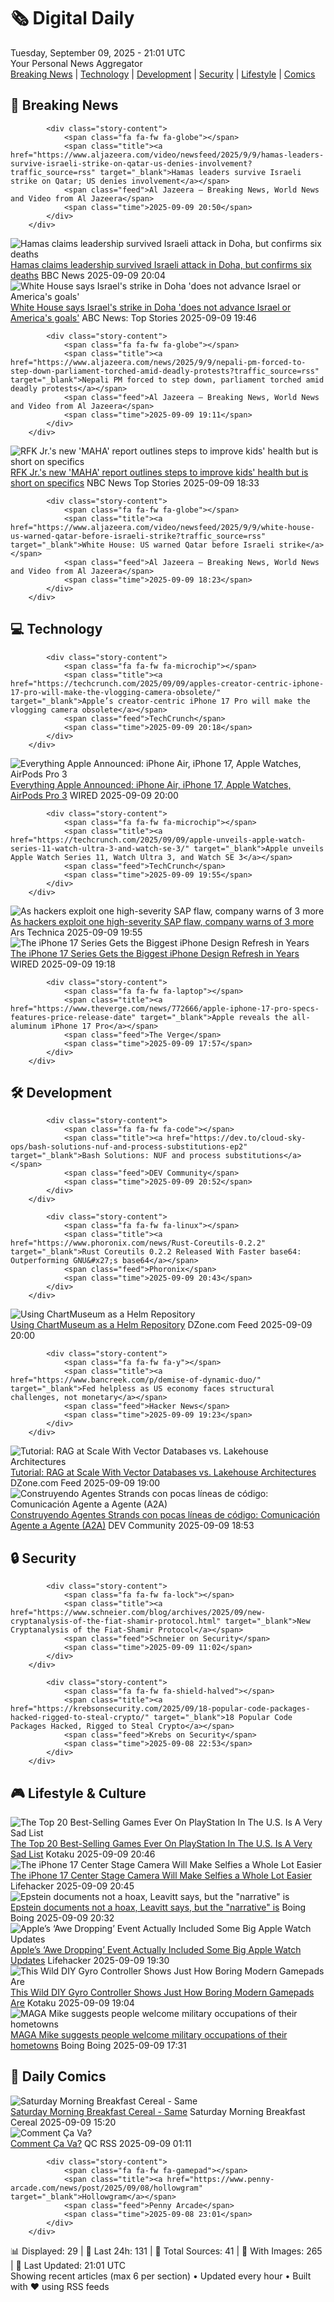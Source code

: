 <!-- Processing 54 RSS feeds at 2025-09-09 21:01:41 UTC -->
<!-- Processing: Saturday Morning Breakfast Cereal -->
<!-- Processing: Poorly Drawn Lines -->
<!-- Processing: Garfield -->
<!-- Processing: Girl Genius -->
<!-- Processing: Dinosaur Comics -->
<!-- Processing: CNN Breaking News -->
<!-- Processing: BBC World News -->
<!-- Processing: BBC Breaking News -->
<!-- Processing: Al Jazeera Breaking News -->
<!-- Processing: CBC News -->
<!-- Error processing https://rss.cbc.ca/lineup/topstories.xml: The read operation timed out -->
<!-- Processing: ABC News Breaking -->
<!-- Processing: Guardian World News -->
<!-- Processing: TechCrunch -->
<!-- Processing: WIRED -->
<!-- Processing: Slashdot -->
<!-- Processing: Lobsters Python -->
<!-- Processing: Hacker News -->
<!-- Processing: Dev.to -->
<!-- Processing: StackOverflow Blog -->
<!-- Processing: Phoronix Linux News -->
<!-- Processing: It's FOSS -->
<!-- Processing: OMG! Ubuntu -->
<!-- Processing: Linux.com -->
<!-- Processing: Ubuntu Blog -->
<!-- Processing: InfoQ -->
<!-- Processing: DZone -->
<!-- Processing: Lifehacker -->
<!-- Processing: Kotaku -->
<!-- Processing: Boing Boing -->
<!-- Processing: Schneier on Security -->
<!-- Generated 13 new posts out of 30 feeds processed -->
<div class="newspaper-header">
    <h1 class="newspaper-title">🗞️ Digital Daily</h1>
    <div class="newspaper-date">Tuesday, September 09, 2025 - 21:01 UTC</div>
    <div class="newspaper-subtitle">Your Personal News Aggregator</div>
</div>

<div class="newspaper-nav">
    <a href="#breaking">Breaking News</a> |
    <a href="#tech">Technology</a> |
    <a href="#dev">Development</a> |
    <a href="#security">Security</a> |
    <a href="#lifestyle">Lifestyle</a> |
    <a href="#webcomics">Comics</a>
</div>

<div class="news-section breaking-news" id="breaking">
<h2 class="section-header">🚨 Breaking News</h2>
<div class="stories-container">
<div class="story">
            
            <div class="story-content">
                <span class="fa fa-fw fa-globe"></span>
                <span class="title"><a href="https://www.aljazeera.com/video/newsfeed/2025/9/9/hamas-leaders-survive-israeli-strike-on-qatar-us-denies-involvement?traffic_source=rss" target="_blank">Hamas leaders survive Israeli strike on Qatar; US denies involvement</a></span>
                <span class="feed">Al Jazeera – Breaking News, World News and Video from Al Jazeera</span>
                <span class="time">2025-09-09 20:50</span>
            </div>
        </div>
<div class="story">
            <img src="https://ichef.bbci.co.uk/ace/standard/240/cpsprodpb/a170/live/3bdb93c0-8d88-11f0-b391-6936825093bd.jpg" alt="Hamas claims leadership survived Israeli attack in Doha, but confirms six deaths" class="story-image" loading="lazy" onerror="this.style.display='none'">
            <div class="story-content">
                <span class="fa fa-fw fa-earth-americas"></span>
                <span class="title"><a href="https://www.bbc.com/news/articles/ced58zywdwno?at_medium=RSS&at_campaign=rss" target="_blank">Hamas claims leadership survived Israeli attack in Doha, but confirms six deaths</a></span>
                <span class="feed">BBC News</span>
                <span class="time">2025-09-09 20:04</span>
            </div>
        </div>
<div class="story">
            <img src="https://s.abcnews.com/images/US/karoline-leavitt-7-gty-gmh-250909_1757440841481_hpMain_4x3t_384.jpg" alt="White House says Israel&#x27;s strike in Doha &#x27;does not advance Israel or America&#x27;s goals&#x27;" class="story-image" loading="lazy" onerror="this.style.display='none'">
            <div class="story-content">
                <span class="fa fa-fw fa-tv"></span>
                <span class="title"><a href="https://abcnews.go.com/Politics/white-house-israels-strike-doha-advance-israel-americas/story?id=125408850" target="_blank">White House says Israel&#x27;s strike in Doha &#x27;does not advance Israel or America&#x27;s goals&#x27;</a></span>
                <span class="feed">ABC News: Top Stories</span>
                <span class="time">2025-09-09 19:46</span>
            </div>
        </div>
<div class="story">
            
            <div class="story-content">
                <span class="fa fa-fw fa-globe"></span>
                <span class="title"><a href="https://www.aljazeera.com/news/2025/9/9/nepali-pm-forced-to-step-down-parliament-torched-amid-deadly-protests?traffic_source=rss" target="_blank">Nepali PM forced to step down, parliament torched amid deadly protests</a></span>
                <span class="feed">Al Jazeera – Breaking News, World News and Video from Al Jazeera</span>
                <span class="time">2025-09-09 19:11</span>
            </div>
        </div>
<div class="story">
            <img src="https://media-cldnry.s-nbcnews.com/image/upload/t_fit_1500w/rockcms/2025-08/250808-robert-f-kennedy-jr-ice-cream-ew-1245p-678222.jpg" alt="RFK Jr.&#x27;s new &#x27;MAHA&#x27; report outlines steps to improve kids&#x27; health but is short on specifics" class="story-image" loading="lazy" onerror="this.style.display='none'">
            <div class="story-content">
                <span class="fa fa-fw fa-broadcast-tower"></span>
                <span class="title"><a href="https://www.nbcnews.com/health/kids-health/kennedys-new-maha-report-outlines-steps-improve-kids-health-short-spec-rcna223893" target="_blank">RFK Jr.&#x27;s new &#x27;MAHA&#x27; report outlines steps to improve kids&#x27; health but is short on specifics</a></span>
                <span class="feed">NBC News Top Stories</span>
                <span class="time">2025-09-09 18:33</span>
            </div>
        </div>
<div class="story">
            
            <div class="story-content">
                <span class="fa fa-fw fa-globe"></span>
                <span class="title"><a href="https://www.aljazeera.com/video/newsfeed/2025/9/9/white-house-us-warned-qatar-before-israeli-strike?traffic_source=rss" target="_blank">White House: US warned Qatar before Israeli strike</a></span>
                <span class="feed">Al Jazeera – Breaking News, World News and Video from Al Jazeera</span>
                <span class="time">2025-09-09 18:23</span>
            </div>
        </div>
</div>
</div>
<div class="news-section tech-news" id="tech">
<h2 class="section-header">💻 Technology</h2>
<div class="stories-container">
<div class="story">
            
            <div class="story-content">
                <span class="fa fa-fw fa-microchip"></span>
                <span class="title"><a href="https://techcrunch.com/2025/09/09/apples-creator-centric-iphone-17-pro-will-make-the-vlogging-camera-obsolete/" target="_blank">Apple’s creator-centric iPhone 17 Pro will make the vlogging camera obsolete</a></span>
                <span class="feed">TechCrunch</span>
                <span class="time">2025-09-09 20:18</span>
            </div>
        </div>
<div class="story">
            <img src="https://media.wired.com/photos/68c0616ed23cd18a6a0cef83/master/pass/Apple-Roundup-Tim-Cook-Gear-DSC_5834-2.jpg" alt="Everything Apple Announced: iPhone Air, iPhone 17, Apple Watches, AirPods Pro 3" class="story-image" loading="lazy" onerror="this.style.display='none'">
            <div class="story-content">
                <span class="fa fa-fw fa-bolt"></span>
                <span class="title"><a href="https://www.wired.com/story/everything-apple-announced-iphone-air-iphone-17-apple-watches-airpods-pro-3/" target="_blank">Everything Apple Announced: iPhone Air, iPhone 17, Apple Watches, AirPods Pro 3</a></span>
                <span class="feed">WIRED</span>
                <span class="time">2025-09-09 20:00</span>
            </div>
        </div>
<div class="story">
            
            <div class="story-content">
                <span class="fa fa-fw fa-microchip"></span>
                <span class="title"><a href="https://techcrunch.com/2025/09/09/apple-unveils-apple-watch-series-11-watch-ultra-3-and-watch-se-3/" target="_blank">Apple unveils Apple Watch Series 11, Watch Ultra 3, and Watch SE 3</a></span>
                <span class="feed">TechCrunch</span>
                <span class="time">2025-09-09 19:55</span>
            </div>
        </div>
<div class="story">
            <img src="https://cdn.arstechnica.net/wp-content/uploads/2022/05/caution-tape-500x500.jpeg" alt="As hackers exploit one high-severity SAP flaw, company warns of 3 more" class="story-image" loading="lazy" onerror="this.style.display='none'">
            <div class="story-content">
                <span class="fa fa-fw fa-cog"></span>
                <span class="title"><a href="https://arstechnica.com/security/2025/09/as-hackers-exploit-one-high-severity-sap-flaw-company-warns-of-3-more/" target="_blank">As hackers exploit one high-severity SAP flaw, company warns of 3 more</a></span>
                <span class="feed">Ars Technica</span>
                <span class="time">2025-09-09 19:55</span>
            </div>
        </div>
<div class="story">
            <img src="https://media.wired.com/photos/68c07312702fc9638c8c19f2/master/pass/Apple-iPhone-Air-color-lineup-250909.jpg" alt="The iPhone 17 Series Gets the Biggest iPhone Design Refresh in Years" class="story-image" loading="lazy" onerror="this.style.display='none'">
            <div class="story-content">
                <span class="fa fa-fw fa-bolt"></span>
                <span class="title"><a href="https://www.wired.com/story/apple-iphone-17-iphone-air-and-iphone-17-pro/" target="_blank">The iPhone 17 Series Gets the Biggest iPhone Design Refresh in Years</a></span>
                <span class="feed">WIRED</span>
                <span class="time">2025-09-09 19:18</span>
            </div>
        </div>
<div class="story">
            
            <div class="story-content">
                <span class="fa fa-fw fa-laptop"></span>
                <span class="title"><a href="https://www.theverge.com/news/772666/apple-iphone-17-pro-specs-features-price-release-date" target="_blank">Apple reveals the all-aluminum iPhone 17 Pro</a></span>
                <span class="feed">The Verge</span>
                <span class="time">2025-09-09 17:57</span>
            </div>
        </div>
</div>
</div>
<div class="news-section dev-news" id="dev">
<h2 class="section-header">🛠️ Development</h2>
<div class="stories-container">
<div class="story">
            
            <div class="story-content">
                <span class="fa fa-fw fa-code"></span>
                <span class="title"><a href="https://dev.to/cloud-sky-ops/bash-solutions-nuf-and-process-substitutions-ep2" target="_blank">Bash Solutions: NUF and process substitutions</a></span>
                <span class="feed">DEV Community</span>
                <span class="time">2025-09-09 20:52</span>
            </div>
        </div>
<div class="story">
            
            <div class="story-content">
                <span class="fa fa-fw fa-linux"></span>
                <span class="title"><a href="https://www.phoronix.com/news/Rust-Coreutils-0.2.2" target="_blank">Rust Coreutils 0.2.2 Released With Faster base64: Outperforming GNU&#x27;s base64</a></span>
                <span class="feed">Phoronix</span>
                <span class="time">2025-09-09 20:43</span>
            </div>
        </div>
<div class="story">
            <img src="https://dz2cdn1.dzone.com/thumbnail?fid=18605689&w=600" alt="Using ChartMuseum as a Helm Repository" class="story-image" loading="lazy" onerror="this.style.display='none'">
            <div class="story-content">
                <span class="fa fa-fw fa-newspaper"></span>
                <span class="title"><a href="https://dzone.com/articles/using-chartmuseum-as-a-helm-repository" target="_blank">Using ChartMuseum as a Helm Repository</a></span>
                <span class="feed">DZone.com Feed</span>
                <span class="time">2025-09-09 20:00</span>
            </div>
        </div>
<div class="story">
            
            <div class="story-content">
                <span class="fa fa-fw fa-y"></span>
                <span class="title"><a href="https://www.bancreek.com/p/demise-of-dynamic-duo/" target="_blank">Fed helpless as US economy faces structural challenges, not monetary</a></span>
                <span class="feed">Hacker News</span>
                <span class="time">2025-09-09 19:23</span>
            </div>
        </div>
<div class="story">
            <img src="https://dz2cdn1.dzone.com/thumbnail?fid=18605671&w=600" alt="Tutorial: RAG at Scale With Vector Databases vs. Lakehouse Architectures" class="story-image" loading="lazy" onerror="this.style.display='none'">
            <div class="story-content">
                <span class="fa fa-fw fa-newspaper"></span>
                <span class="title"><a href="https://dzone.com/articles/tutorial-rag-at-scale-with-vector-databases-vs-lakehouse" target="_blank">Tutorial: RAG at Scale With Vector Databases vs. Lakehouse Architectures</a></span>
                <span class="feed">DZone.com Feed</span>
                <span class="time">2025-09-09 19:00</span>
            </div>
        </div>
<div class="story">
            <img src="https://media2.dev.to/dynamic/image/width=800%2Cheight=%2Cfit=scale-down%2Cgravity=auto%2Cformat=auto/https%3A%2F%2Fdev-to-uploads.s3.amazonaws.com%2Fuploads%2Fuser%2Fprofile_image%2F717518%2Fb550b165-b8b9-405d-acfb-e5dc846765b0.png" alt="Construyendo Agentes Strands con pocas líneas de código: Comunicación Agente a Agente (A2A)" class="story-image" loading="lazy" onerror="this.style.display='none'">
            <div class="story-content">
                <span class="fa fa-fw fa-code"></span>
                <span class="title"><a href="https://dev.to/aws-espanol/construyendo-agentes-strands-con-pocas-lineas-de-codigo-comunicacion-agente-a-agente-a2a-gdk" target="_blank">Construyendo Agentes Strands con pocas líneas de código: Comunicación Agente a Agente (A2A)</a></span>
                <span class="feed">DEV Community</span>
                <span class="time">2025-09-09 18:53</span>
            </div>
        </div>
</div>
</div>
<div class="news-section security-news" id="security">
<h2 class="section-header">🔒 Security</h2>
<div class="stories-container">
<div class="story">
            
            <div class="story-content">
                <span class="fa fa-fw fa-lock"></span>
                <span class="title"><a href="https://www.schneier.com/blog/archives/2025/09/new-cryptanalysis-of-the-fiat-shamir-protocol.html" target="_blank">New Cryptanalysis of the Fiat-Shamir Protocol</a></span>
                <span class="feed">Schneier on Security</span>
                <span class="time">2025-09-09 11:02</span>
            </div>
        </div>
<div class="story">
            
            <div class="story-content">
                <span class="fa fa-fw fa-shield-halved"></span>
                <span class="title"><a href="https://krebsonsecurity.com/2025/09/18-popular-code-packages-hacked-rigged-to-steal-crypto/" target="_blank">18 Popular Code Packages Hacked, Rigged to Steal Crypto</a></span>
                <span class="feed">Krebs on Security</span>
                <span class="time">2025-09-08 22:53</span>
            </div>
        </div>
</div>
</div>
<div class="news-section lifestyle-news" id="lifestyle">
<h2 class="section-header">🎮 Lifestyle & Culture</h2>
<div class="stories-container">
<div class="story">
            <img src="https://kotaku.com/app/uploads/2025/09/God-War-Sad.jpg" alt="The Top 20 Best-Selling Games Ever On PlayStation In The U.S. Is A Very Sad List" class="story-image" loading="lazy" onerror="this.style.display='none'">
            <div class="story-content">
                <span class="fa fa-fw fa-gamepad"></span>
                <span class="title"><a href="https://kotaku.com/playstation-ps5-best-selling-games-all-time-gta-minecraft-2000624513" target="_blank">The Top 20 Best-Selling Games Ever On PlayStation In The U.S. Is A Very Sad List</a></span>
                <span class="feed">Kotaku</span>
                <span class="time">2025-09-09 20:46</span>
            </div>
        </div>
<div class="story">
            <img src="https://lifehacker.com/imagery/articles/01K4R1QP75CN5Y064YYV23D7NK/hero-image.png" alt="The iPhone 17 Center Stage Camera Will Make Selfies a Whole Lot Easier" class="story-image" loading="lazy" onerror="this.style.display='none'">
            <div class="story-content">
                <span class="fa fa-fw fa-life-ring"></span>
                <span class="title"><a href="https://lifehacker.com/tech/iphone-17-center-stage-camera-will-make-landscape-selfies-easier?utm_medium=RSS" target="_blank">The iPhone 17 Center Stage Camera Will Make Selfies a Whole Lot Easier</a></span>
                <span class="feed">Lifehacker</span>
                <span class="time">2025-09-09 20:45</span>
            </div>
        </div>
<div class="story">
            <img src="https://i0.wp.com/boingboing.net/wp-content/uploads/2025/09/Screenshot-2025-09-09-at-1.23.16-PM.png?fit=596%2C612&amp;quality=55&amp;ssl=1" alt="Epstein documents not a hoax, Leavitt says, but the &quot;narrative&quot; is" class="story-image" loading="lazy" onerror="this.style.display='none'">
            <div class="story-content">
                <span class="fa fa-fw fa-arrow-right"></span>
                <span class="title"><a href="https://boingboing.net/2025/09/09/epstein-documents-not-a-hoax-leavitt-says-but-the-narrative-is.html" target="_blank">Epstein documents not a hoax, Leavitt says, but the &quot;narrative&quot; is</a></span>
                <span class="feed">Boing Boing</span>
                <span class="time">2025-09-09 20:32</span>
            </div>
        </div>
<div class="story">
            <img src="https://lifehacker.com/imagery/articles/01K4QWRY9JTPRNN5TWTBT91JZR/hero-image.png" alt="Apple’s ‘Awe Dropping’ Event Actually Included Some Big Apple Watch Updates" class="story-image" loading="lazy" onerror="this.style.display='none'">
            <div class="story-content">
                <span class="fa fa-fw fa-life-ring"></span>
                <span class="title"><a href="https://lifehacker.com/tech/apple-watch-news-awe-dropping-event?utm_medium=RSS" target="_blank">Apple’s ‘Awe Dropping’ Event Actually Included Some Big Apple Watch Updates</a></span>
                <span class="feed">Lifehacker</span>
                <span class="time">2025-09-09 19:30</span>
            </div>
        </div>
<div class="story">
            <img src="https://kotaku.com/app/uploads/2025/09/Ultimate-FPS-II-Gyro-Touch-Design-Build-YouTube-0-27-53.jpeg" alt="This Wild DIY Gyro Controller Shows Just How Boring Modern Gamepads Are" class="story-image" loading="lazy" onerror="this.style.display='none'">
            <div class="story-content">
                <span class="fa fa-fw fa-gamepad"></span>
                <span class="title"><a href="https://kotaku.com/gaming-controllers-gyro-trackpad-scuf-mouse-keyboard-2000624503" target="_blank">This Wild DIY Gyro Controller Shows Just How Boring Modern Gamepads Are</a></span>
                <span class="feed">Kotaku</span>
                <span class="time">2025-09-09 19:04</span>
            </div>
        </div>
<div class="story">
            <img src="https://i0.wp.com/boingboing.net/wp-content/uploads/2025/08/shutterstock_2639942717-e1756488851256.jpg?fit=768%2C512&amp;quality=60&amp;ssl=1" alt="MAGA Mike suggests people welcome military occupations of their hometowns" class="story-image" loading="lazy" onerror="this.style.display='none'">
            <div class="story-content">
                <span class="fa fa-fw fa-arrow-right"></span>
                <span class="title"><a href="https://boingboing.net/2025/09/09/maga-mike-suggest-people-welcome-military-occupations-of-their-home-towns.html" target="_blank">MAGA Mike suggests people welcome military occupations of their hometowns</a></span>
                <span class="feed">Boing Boing</span>
                <span class="time">2025-09-09 17:31</span>
            </div>
        </div>
</div>
</div>
<div class="news-section webcomics-section" id="webcomics">
<h2 class="section-header">🎨 Daily Comics</h2>
<div class="stories-container">
<div class="story">
            <img src="https://www.smbc-comics.com/comics/1757395025-20250909.png" alt="Saturday Morning Breakfast Cereal - Same" class="story-image" loading="lazy" onerror="this.style.display='none'">
            <div class="story-content">
                <span class="fa fa-fw fa-smile"></span>
                <span class="title"><a href="https://www.smbc-comics.com/comic/same-2" target="_blank">Saturday Morning Breakfast Cereal - Same</a></span>
                <span class="feed">Saturday Morning Breakfast Cereal</span>
                <span class="time">2025-09-09 15:20</span>
            </div>
        </div>
<div class="story">
            <img src="http://www.questionablecontent.net/comics/5653.png" alt="Comment Ça Va?" class="story-image" loading="lazy" onerror="this.style.display='none'">
            <div class="story-content">
                <span class="fa fa-fw fa-music"></span>
                <span class="title"><a href="http://questionablecontent.net/view.php?comic=5653" target="_blank">Comment Ça Va?</a></span>
                <span class="feed">QC RSS</span>
                <span class="time">2025-09-09 01:11</span>
            </div>
        </div>
<div class="story">
            
            <div class="story-content">
                <span class="fa fa-fw fa-gamepad"></span>
                <span class="title"><a href="https://www.penny-arcade.com/news/post/2025/09/08/hollowgram" target="_blank">Hollowgram</a></span>
                <span class="feed">Penny Arcade</span>
                <span class="time">2025-09-08 23:01</span>
            </div>
        </div>
</div>
</div>

<div class="newspaper-footer">
    <div class="stats">
        📊 Displayed: 29 | 📅 Last 24h: 131 | 📡 Total Sources: 41 | 📸 With Images: 265 |
        🔄 Last Updated: 21:01 UTC
    </div>
    <div class="footer-note">
        Showing recent articles (max 6 per section) • Updated every hour • Built with ❤️ using RSS feeds
    </div>
</div>
